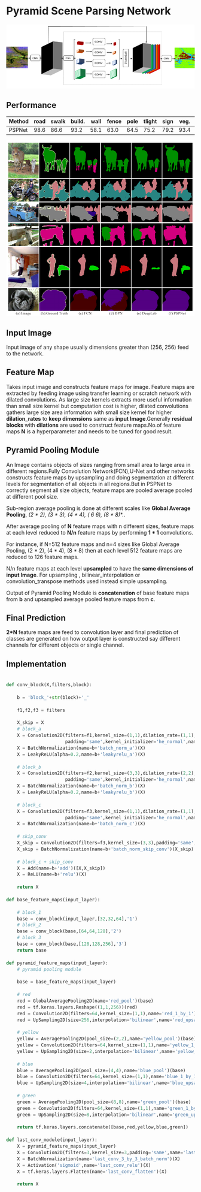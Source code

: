 # Pyramid Scene Parsing Network

![PSP-Net](../images/PSPNet_1.png)

## Performance


| Method | road | swalk | build. | wall | fence | pole | tlight | sign | veg. | terrain | sky  | person | rider | car  | truck | bus  | train | mbike | bike | mIoU |
| ------ | ---- | ----- | ------ | ---- | ----- | ---- | ------ | ---- | ---- | ------- | ---- | ------ | ----- | ---- | ----- | ---- | ----- | ----- | ---- | ---- |
| PSPNet | 98.6 | 86.6  | 93.2   | 58.1 | 63.0  | 64.5 | 75.2   | 79.2 | 93.4 | 72.1    | 95.1 | 86.3   | 71.4  | 96.0 | 73.5  | 90.4 | 80.3  | 69.9  | 76.9 | 80.2 |

![PSP-Net2](../images/psp2.png)

## Input Image

Input image of any shape usually dimensions greater than (256, 256) feed to the network.

## Feature Map

Takes input image and constructs feature maps for image. Feature maps are extracted by feeding image using transfer learning or scratch network with dilated convolutions. As large size kernels extracts more useful information than small size kernel but computation cost is higher, dilated convolutions gathers large size area information with small size kernel for higher **dilation_rates** to **keep dimensions** same as **input Image**.Generally **residual blocks** with **dilations** are used to construct feature maps.No.of feature maps **N** is a hyperparameter and needs to be tuned for good result.

## Pyramid Pooling Module

An Image contains objects of sizes ranging from small area to large area in different regions.Fully Convolution Network(FCN),U-Net and other networks constructs feature maps by upsampling and doing segmentation at different levels for segmentation of all objects in all regions.But in PSPNet to correctly segment all size objects, feature maps are pooled average pooled at different pool size.

Sub-region average pooling is done at different scales like **Global Average Pooling**, **(2 * 2), (3 * 3), (4 * 4), ( 6* 6), (8 * 8)**..

After average pooling of **N** feature maps with n different sizes, feature maps at each level reduced to **N/n** feature maps by performing **1 * 1** convolutions.

For instance, if N=512 feature maps and n=4 sizes like Global Average Pooling, (2 * 2), (4 * 4), (8 * 8) then at each level 512 feature maps are reduced to 126 feature maps.

N/n feature maps at each level **upsampled** to have the **same dimensions of input Image**. For upsampling , bilinear_interpolation or convolution_transpose methods used instead simple upsampling.

Output of Pyramid Pooling Module is **concatenation** of base feature maps from **b** and upsampled average pooled feature maps from **c**.

## Final Prediction

**2*N** feature maps are feed to convolution layer and final prediction of classes are generated on how output layer is constructed say different channels for different objects or single channel.


## Implementation

```python

def conv_block(X,filters,block):
    
    b = 'block_'+str(block)+'_'

    f1,f2,f3 = filters

    X_skip = X
    # block_a
    X = Convolution2D(filters=f1,kernel_size=(1,1),dilation_rate=(1,1),
                      padding='same',kernel_initializer='he_normal',name=b+'a')(X)
    X = BatchNormalization(name=b+'batch_norm_a')(X)
    X = LeakyReLU(alpha=0.2,name=b+'leakyrelu_a')(X)

    # block_b
    X = Convolution2D(filters=f2,kernel_size=(3,3),dilation_rate=(2,2),
                      padding='same',kernel_initializer='he_normal',name=b+'b')(X)
    X = BatchNormalization(name=b+'batch_norm_b')(X)
    X = LeakyReLU(alpha=0.2,name=b+'leakyrelu_b')(X)

    # block_c
    X = Convolution2D(filters=f3,kernel_size=(1,1),dilation_rate=(1,1),
                      padding='same',kernel_initializer='he_normal',name=b+'c')(X)
    X = BatchNormalization(name=b+'batch_norm_c')(X)

    # skip_conv
    X_skip = Convolution2D(filters=f3,kernel_size=(3,3),padding='same',name=b+'skip_conv')(X_skip)
    X_skip = BatchNormalization(name=b+'batch_norm_skip_conv')(X_skip)

    # block_c + skip_conv
    X = Add(name=b+'add')([X,X_skip])
    X = ReLU(name=b+'relu')(X)

    return X
    
def base_feature_maps(input_layer):

    # block_1
    base = conv_block(input_layer,[32,32,64],'1')
    # block_2
    base = conv_block(base,[64,64,128],'2')
    # block_3
    base = conv_block(base,[128,128,256],'3')
    return base

def pyramid_feature_maps(input_layer):
    # pyramid pooling module
    
    base = base_feature_maps(input_layer)
    
    # red
    red = GlobalAveragePooling2D(name='red_pool')(base)
    red = tf.keras.layers.Reshape((1,1,256))(red)
    red = Convolution2D(filters=64,kernel_size=(1,1),name='red_1_by_1')(red)
    red = UpSampling2D(size=256,interpolation='bilinear',name='red_upsampling')(red)
    
    # yellow
    yellow = AveragePooling2D(pool_size=(2,2),name='yellow_pool')(base)
    yellow = Convolution2D(filters=64,kernel_size=(1,1),name='yellow_1_by_1')(yellow)
    yellow = UpSampling2D(size=2,interpolation='bilinear',name='yellow_upsampling')(yellow)
    
    # blue
    blue = AveragePooling2D(pool_size=(4,4),name='blue_pool')(base)
    blue = Convolution2D(filters=64,kernel_size=(1,1),name='blue_1_by_1')(blue)
    blue = UpSampling2D(size=4,interpolation='bilinear',name='blue_upsampling')(blue)
    
    # green
    green = AveragePooling2D(pool_size=(8,8),name='green_pool')(base)
    green = Convolution2D(filters=64,kernel_size=(1,1),name='green_1_by_1')(green)
    green = UpSampling2D(size=8,interpolation='bilinear',name='green_upsampling')(green)

    return tf.keras.layers.concatenate([base,red,yellow,blue,green])

def last_conv_module(input_layer):
    X = pyramid_feature_maps(input_layer)
    X = Convolution2D(filters=3,kernel_size=3,padding='same',name='last_conv_3_by_3')(X)
    X = BatchNormalization(name='last_conv_3_by_3_batch_norm')(X)
    X = Activation('sigmoid',name='last_conv_relu')(X)
    X = tf.keras.layers.Flatten(name='last_conv_flatten')(X)
    
    return X
```
